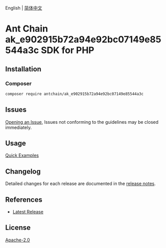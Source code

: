 English | [简体中文](README-CN.md)

# Ant Chain ak_e902915b72a94e92bc07149e85544a3c SDK for PHP

## Installation

### Composer

```bash
composer require antchain/ak_e902915b72a94e92bc07149e85544a3c
```

## Issues

[Opening an Issue](https://github.com/alipay/antchain-openapi-prod-sdk/issues/new), Issues not conforming to the guidelines may be closed immediately.

## Usage

[Quick Examples](https://github.com/alipay/antchain-openapi-prod-sdk/blob/master/docs/0-Examples-EN.md#quick-examples)

## Changelog

Detailed changes for each release are documented in the [release notes](./ChangeLog.txt).

## References

* [Latest Release](https://github.com/antchain-openapi-sdk-php)

## License

[Apache-2.0](http://www.apache.org/licenses/LICENSE-2.0)
